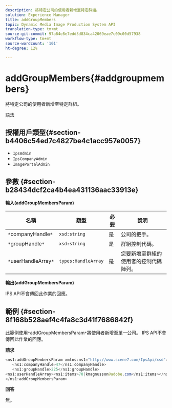 ```yaml
---
description: 將特定公司的使用者新增至特定群組。
solution: Experience Manager
title: addGroupMembers
topic: Dynamic Media Image Production System API
translation-type: tm+mt
source-git-commit: 97a84e8e7edd3d834ca42069eae7c09c00d57938
workflow-type: tm+mt
source-wordcount: '101'
ht-degree: 12%

---
```



# addGroupMembers{#addgroupmembers}

將特定公司的使用者新增至特定群組。

語法

## 授權用戶類型{#section-b4406c54ed7c4827be4c1acc957e0057}

* `IpsAdmin`
* `IpsCompanyAdmin`
* `ImagePortalAdmin`

## 參數 {#section-b28434dcf2ca4b4ea431136aac33913e}

**輸入(addGroupMembersParam)**

| 名稱 | 類型 | 必要 | 說明 |
|---|---|---|---|
| `*`companyHandle`*` | `xsd:string` | 是 | 公司的把手。 |
| `*`groupHandle`*` | `xsd:string` | 是 | 群組控制代碼。 |
| `*`userHandleArray`*` | `types:HandleArray` | 是 | 您要新增至群組的使用者的控制代碼陣列。 |

**輸出(addGroupMembersParam)**

IPS API不會傳回此作業的回應。

## 範例 {#section-8f168b528aef4c4fa8c3d41f7686842f}

此範例使用`*`addGroupMembersParam`*`將使用者新增至單一公司。 IPS API不會傳回此作業的回應。

**請求**

```java
<ns1:addGroupMembersParam xmlns:ns1="http://www.scene7.com/IpsApi/xsd">
   <ns1:companyHandle>47</ns1:companyHandle>
   <ns1:groupHandle>225</ns1:groupHandle>
<ns1:userHandleArray><ns1:items>70|kmagnusson@adobe.com</ns1:items></ns1:userHandleArray>
</ns1:addGroupMembersParam>
```

**回答**

無。
